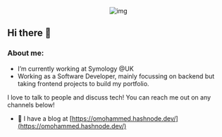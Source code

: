 <p align='center'>
  <img  src="" alt="img">
</p>

## Hi there 👋

### About me:

- I’m currently working at Symology @UK
- Working as a Software Developer, mainly focussing on backend but taking frontend projects to build my portfolio.

I love to talk to people and discuss tech! You can reach me out on any channels below!


- 📝 I have a blog at [https://omohammed.hashnode.dev/](https://omohammed.hashnode.dev/)

<!--
**MohammedOmar3/MohammedOmar3** is a ✨ _special_ ✨ repository because its `README.md` (this file) appears on your GitHub profile.

Here are some ideas to get you started:

- 🔭 I’m currently working on ...
- 🌱 I’m currently learning ...
- 👯 I’m looking to collaborate on ...
- 🤔 I’m looking for help with ...
- 💬 Ask me about ...
- 📫 How to reach me: ...
- 😄 Pronouns: ...
- ⚡ Fun fact: ...
- 🔗 I have a personal website at [link](link) where all my social networks are located! You can reach me anywhere over there!
-->
